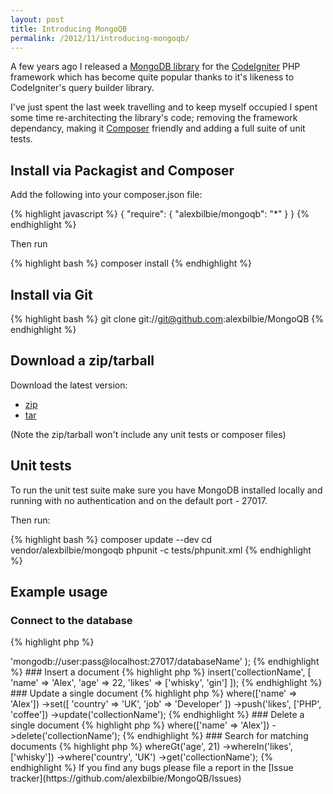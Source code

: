 ```yaml
---
layout: post
title: Introducing MongoQB
permalink: /2012/11/introducing-mongoqb/
---
```


A few years ago I released a [MongoDB library](https://github.com/alexbilbie/codeigniter-mongodb-library) for the [CodeIgniter](http://codeigniter.com/) PHP framework which has become quite popular thanks to it's likeness to CodeIgniter's query builder library.

I've just spent the last week travelling and to keep myself occupied I spent some time re-architecting the library's code; removing the framework dependancy, making it [Composer](http://getcomposer.org/) friendly and adding a full suite of unit tests.

## Install via Packagist and Composer

Add the following into your composer.json file:

{% highlight javascript %}
{
	"require": {
		"alexbilbie/mongoqb": "*"
	}
}
{% endhighlight %}

Then run

{% highlight bash %}
composer install
{% endhighlight %}

## Install via Git

{% highlight bash %}
git clone git://git@github.com:alexbilbie/MongoQB
{% endhighlight %}

## Download a zip/tarball

Download the latest version:

* [zip](https://github.com/alexbilbie/MongoQB/archive/master.zip)
* [tar](https://github.com/alexbilbie/MongoQB/archive/master.tar.gz)

(Note the zip/tarball won't include any unit tests or composer files)

## Unit tests

To run the unit test suite make sure you have MongoDB installed locally and running with no authentication and on the default port - 27017.

Then run:

{% highlight bash %}
composer update --dev
cd vendor/alexbilbie/mongoqb
phpunit -c tests/phpunit.xml
{% endhighlight %}

## Example usage

### Connect to the database

{% highlight php %}
<?php
$qb = \MongoQB\Builder(array(
	'dsn'	=>	'mongodb://user:pass@localhost:27017/databaseName'
);
{% endhighlight %}

### Insert a document

{% highlight php %}
<?php
$qb->insert('collectionName', [
	'name'	=>	'Alex',
	'age'		=>	22,
	'likes'	=>	['whisky', 'gin']
]);
{% endhighlight %}

### Update a single document

{% highlight php %}
<?php
$qb
	->where(['name' => 'Alex'])
	->set([
		'country' => 'UK',
		'job'	=>	'Developer'
	])
	->push('likes', ['PHP', 'coffee'])
	->update('collectionName');
{% endhighlight %}

### Delete a single document

{% highlight php %}
<?php
$qb
	->where(['name' => 'Alex'])
	->delete('collectionName');
{% endhighlight %}

### Search for matching documents

{% highlight php %}
<?php
$results = $qb
	->whereGt('age', 21)
	->whereIn('likes', ['whisky'])
	->where('country', 'UK')
	->get('collectionName');
{% endhighlight %}

If you find any bugs please file a report in the [Issue tracker](https://github.com/alexbilbie/MongoQB/Issues)